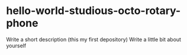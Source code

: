 # hello-world-studious-octo-rotary-phone
Write a short description (this my first depository)
Write a little bit about yourself
